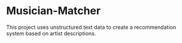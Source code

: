 # Musician-Matcher
This project uses unstructured text data to create a recommendation system based on artist descriptions.
